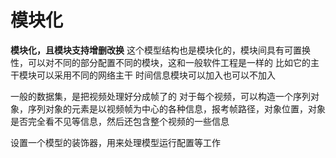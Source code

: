 # 模块化
**模块化，且模块支持增删改换**
这个模型结构也是模块化的，模块间具有可置换性，可以对不同的部分配置不同的模块，这和一般软件工程是一样的
比如它的主干模块可以采用不同的网络主干
时间信息模块可以加入也可以不加入


一般的数据集，是把视频处理好分成帧了的
对于每个视频，可以构造一个序列对象，序列对象的元素是以视频帧为中心的各种信息，报考帧路径，对象位置，对象是否完全看不见等信息，然后还包含整个视频的一些信息

设置一个模型的装饰器，用来处理模型运行配置等工作